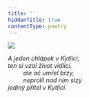 ```yaml
---
title: ''
hiddenTitle: true
contentType: poetry
---
```


<section>

![](../Images/041.jpg)

_A jeden chlápek v Kytlici,  
ten si vzal život vidlicí,  
         ale ač umřel brzy,  
         neprolil nad ním slzy  
jediný přítel v Kytlici._

</section>

